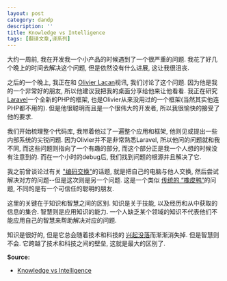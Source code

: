 ```yaml
---
layout: post
category: dandp
description: ''
title: Knowledge vs Intelligence
tags: [翻译文章,译系列]
---
```


<p>大约一周前, 我在开发我一个小产品的时候遇到了一个很严重的问题. 我花了好几个晚上的时间去解决这个问题, 但是依然没有什么进展, 这让我很沮丧.</p>

<p>之后的一个晚上, 我正在和 <a href="https://twitter.com/olivierlacan">Olivier Lacan</a>视讯, 我们讨论了这个问题. 因为他是我的一个非常好的朋友, 所以他建议我把我的桌面分享给他来让他看看. 我正在研究 <a href="http://laravel.com/">Laravel</a>一个全新的PHP的框架, 也是Olivier从来没用过的一个框架(当然其实他连PHP都不用的). 但是他很聪明而且是一个很伟大的开发者, 所以我很愉快的接受了他的要求.</p>

<p>我们开始梳理整个代码库, 我带着他过了一遍整个应用和框架,  他则见或提出一些内部系统的尖锐问题. 因为Olivier并不是非常熟悉Laravel, 所以他问的问题就和我不同, 而这些问题则指向了一个有趣的部分, 而这个部分正是我一个人想的时候没有注意到的. 而在一个小时的debug后, 我们找到问题的根源并且解决了它.</p>

<p>我之前曾谈论过有关 <a href="http://acolangelo.com/blog/switch-programming">"编码交换"</a>的话题, 就是把自己的电脑与他人交换, 然后尝试解决对方的问题--但是这次则是另一个问题. 这是一个类似 <a href="http://en.wikipedia.org/wiki/Rubber_duck_debugging">传统的 “橡皮鸭”</a>的问题, 不同的是有一个可信任的聪明的朋友.</p>

<p>这里的关键在于知识和智慧之间的区别. 知识是关于技能, 以及经历和从中获取的信息的集合. 智慧则是应用知识的能力.  一个人缺乏某个领域的知识不代表他们不能应用自己的智慧来帮助解决对应的问题.</p>

<p>知识是很好的, 但是它总会随着技术和科技的 <a href="http://alistapart.com/blog/post/overwhelmed-by-code">兴起没落</a>而渐渐消失掉. 但是智慧则不会. 它跨越了技术和科技之间的壁垒, 这就是最大的区别了.</p>

<p><strong>Source:</strong></p>

<ul>
<li><a href="http://alistapart.com/blog/post/knowledge-vs-intelligence">Knowledge vs Intelligence</a></li>
</ul>
